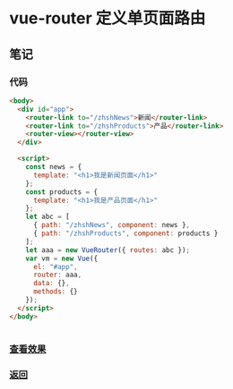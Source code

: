 # vue-router 定义单页面路由

## 笔记

### 代码

```html
<body>
  <div id="app">
    <router-link to="/zhshNews">新闻</router-link>
    <router-link to="/zhshProducts">产品</router-link>
    <router-view></router-view>
  </div>

  <script>
    const news = {
      template: "<h1>我是新闻页面</h1>"
    };
    const products = {
      template: "<h1>我是产品页面</h1>"
    };
    let abc = [
      { path: "/zhshNews", component: news },
      { path: "/zhshProducts", component: products }
    ];
    let aaa = new VueRouter({ routes: abc });
    var vm = new Vue({
      el: "#app",
      router: aaa,
      data: {},
      methods: {}
    });
  </script>
</body>
```

```js
```

### [查看效果](51.html "内容展示")

### [返回](../index.html)
